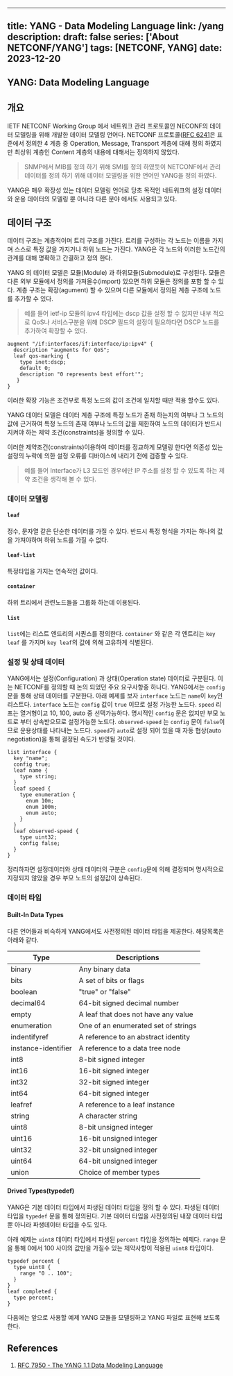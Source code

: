 
---
title: YANG - Data Modeling Language
link: /yang
description: 
draft: false
series: ['About NETCONF/YANG']
tags: [NETCONF, YANG]
date: 2023-12-20
---


## YANG: Data Modeling Language

## 개요
IETF NETCONF Working Group 에서 네트워크 관리 프로토콜인 NECONF의 데이터 모델링을 위해 개발한 데이터 모델링 언어다. NETCONF 프로토콜([RFC 6241](https://datatracker.ietf.org/doc/html/rfc6241)은 표준에서 정의한 4 계층 중 Operation, Message, Transport 계층에 대해 정의 하였지만 최상위 계층인 Content 계층의 내용에 대해서는 정의하지 않았다. 

> SNMP에서 MIB를 정의 하기 위해 SMI를 정의 하였듯이 NETCONF에서 관리 데이터를 정의 하기 위해 데이터 모델링을 위한 언어인 YANG을 정의 하였다. 

 YANG은 매우 확장성 있는 데이터 모델링 언어로 당초 목적인 네트워크의 설정 데이터와 운용 데이터의 모델링 뿐 아니라 다른 분야 에서도 사용되고 있다. 

## 데이터 구조
데이터 구조는 계층적이며 트리 구조를 가진다. 트리를 구성하는 각 노드는 이름을 가지며 스스로 특정 값을 가지거나 하위 노드는 가진다. YANG은 각 노드와 이러한 노드간의 관계를  대해 명확하고 간결하고 정의 한다. 

YANG 의 데이터 모델은 모듈(Module) 과 하위모듈(Submodule)로 구성된다. 모듈은 다른 외부 모듈에서 정의를 가져올수(import) 있으면 하위 모듈은 정의를 포함 할 수 있다. 계층 구조는 확장(agument) 할 수 있으며 다른 모듈에서 정의된 계층 구조에 노드를 추가할 수 있다. 
> 예를 들어 ietf-ip 모듈의 ipv4 타입에는 dscp 값을 설정 할 수 없지만 내부 적으로   QoS나 서비스구분을 위해 DSCP 필드의 설정이 필요하다면  DSCP 노드를 추가하여 확장할 수 있다. 

```yang
augment "/if:interfaces/if:interface/ip:ipv4" {
  description "augments for QoS";  
  leaf qos-marking {    
    type inet:dscp;    
    default 0;    
    description "0 represents best effort'";  
   }
}
```
이러한 확장 기능은 조건부로 특정 노드의 값이 조건에 일치할 때만 적용 할수도 있다.

YANG 데이터 모델은 데이터 계층 구조에 특정 노드가 존재 하는지의 여부나 그 노드의 값에  근거하여 특정 노드의 존재 여부나 노드의 값을 제한하여 노드의 데이터가 반드시 지켜야 하는 제약 조건(constraints)을 정의할 수 있다. 

이러한 제약조건(constraints)이용하여 데이터를 정교하게 모델링 한다면 의존성 있는 설정의  누락에 의한 설정 오류를 디바이스에 내리기 전에 검증할 수 있다. 

> 예를 들어 Interface가 L3 모드인 경우에만 IP 주소를 설정 할 수 있도록 하는 제약 조건을 생각해 볼 수 있다. 

### 데이터 모델링

#### `leaf`
정수, 문자열 같은 단순한 데이터를 가질 수 있다. 반드시 특정 형식을 가지는 하나의 값을 가져야하며 하위 노드를 가질 수 없다.  
#### `leaf-list`
특정타입을 가지는 연속적인  값이다. 
#### `container`
하위 트리에서 관련노드들을 그룹화 하는데 이용된다.
#### `list`
`list`에는 리스트 엔드리의 시퀀스를 정의한다. `container` 와 같은 각 엔트리는 `key leaf` 를 가지며 `key leaf`의 값에 의해  고유하게 식별된다. 

### 설정 및 상태 데이터
YANG에서는 설정(Configuration) 과 상태(Operation state) 데이터로 구분된다. 이는 NETCONF를 정의할 때 논의 되었던 주요 요구사항중 하나다. 
YANG에서는 `config` 문을 통해 상태 데이터를 구분한다.
 아래 예제를 보자 `interface` 노드는 `name`이 `key`인 리스트다.  `interface` 노드는 `config` 값이 `true` 이므로 설정 가능한 노드다. 
 `speed` 리프는 열거형이고 10, 100, auto 중 선택가능하다. 명시적인 `config` 문은 없지만 부모 노드로 부터 상속받으므로 설정가능한 노드다.  `observed-speed` 는 `config` 문이 `false`이므로 운용상태를 나타내는 노드다. `speed`가 `auto`로 설정 되어 있을 때 자동 협상(auto negotiation)을 통해 결정된 속도가 반영될 것이다.  
```yang
list interface {
  key "name";       
  config true;       
  leaf name {         
    type string;      
  }       
  leaf speed {       
    type enumeration {           
      enum 10m;         
      enum 100m;         
      enum auto;        
    }       
  }      
  leaf observed-speed {         
    type uint32;         
    config false;       
  }     
}
```

정리하자면 설정데이터와 상태 데이터의 구분은 `config`문에 의해 결정되며 명시적으로 지정되지 않았을 경우 부모 노드의 설정값이 상속된다.

### 데이터 타입

#### Built-In Data Types
다른 언어들과 비슥하게 YANG에서도 사전정의된 데이터 타입을 제공한다. 해당목록은 아래와 같다.

| Type | Descriptions | 
| --- | --- |
| binary | Any binary data |
| bits | A set of bits or flags |
| boolean | "true" or "false" |
| decimal64 | 64-bit signed decimal number |
| empty | A leaf that does not have any value |
| enumeration | One of an enumerated set of strings |
| indentifyref | A reference to an abstract identity |
| instance-identifier | A reference to a data tree node |
| int8 | 8-bit signed integer |
| int16 | 16-bit signed integer |
| int32 | 32-bit signed integer |
| int64 | 64-bit signed integer |
| leafref | A reference to a leaf instance |
| string | A character string |
| uint8 | 8-bit unsigned integer |
| uint16 | 16-bit unsigned integer |
| uint32 | 32-bit unsigned integer |
| uint64 | 64-bit unsigned integer |
| union | Choice of member types |

#### Drived Types(typedef)
YANG은 기본 데이터 타입에서 파생된 데이터 타입을 정의 할 수 있다.  파생된 데이터 타입을 `typedef` 문을 통해 정의된다. 기본 데이터 타입을 사전정의된 내장 데이터 타입뿐 아니라 파생데이터 타입을 수도 있다. 

아래 예제는  `uint8` 데이터 타입에서 파생된 `percent` 타입을 정의하는 예제다. `range` 문을 통해  0에서 100 사이의 값만을 가질수 있는 제약사항이 적용된  `uint8`  타입이다.

```yang
typedef percent {
  type uint8 {
    range "0 .. 100";
  }
}
leaf completed {
  type percent;
}
```

다음에는 앞으로 사용할 예제 YANG 모듈을 모델링하고 YANG 파일로 표현해 보도록 한다. 

## References
1. [RFC 7950 - The YANG 1.1 Data Modeling Language
](https://datatracker.ietf.org/doc/html/rfc7950#section-4.2.4)